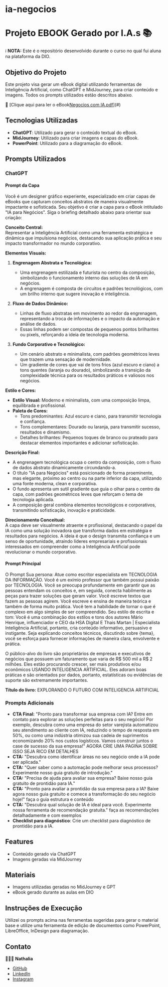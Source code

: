 # ia-negocios
# Projeto EBOOK Gerado por I.A.s 📚

ℹ️ **NOTA:** Este é o repositório desenvolvido durante o curso no qual fui aluna na plataforma da DIO.

## Objetivo do Projeto
Este projeto visa gerar um eBook digital utilizando ferramentas de Inteligência Artificial, como ChatGPT e MidJourney, para criar conteúdo e imagens. Todos os prompts utilizados estão descritos abaixo.

📕 [Clique aqui para ler o eBook[Negocios com IA.pdf](https://github.com/user-attachments/files/18433120/Negocios.com.IA.pdf)](#)

## Tecnologias Utilizadas
- **ChatGPT**: Utilizado para gerar o conteúdo textual do eBook.
- **MidJourney**: Utilizado para criar imagens e capas do eBook.
- **PowerPoint**: Utilizado para a diagramação do eBook.

## Prompts Utilizados

### ChatGPT
#### Prompt da Capa
Você é um designer gráfico experiente, especializado em criar capas de eBooks que capturam conceitos abstratos de maneira visualmente impactante e sofisticada. Seu objetivo é criar a capa para o eBook intitulado "IA para Negócios". Siga o briefing detalhado abaixo para orientar sua criação:

**Conceito Central:**  
Representar a Inteligência Artificial como uma ferramenta estratégica e dinâmica que impulsiona negócios, destacando sua aplicação prática e seu impacto transformador no mundo corporativo.

**Elementos Visuais:**  
1. **Engrenagem Abstrata e Tecnológica:**  
   - Uma engrenagem estilizada e futurista no centro da composição, simbolizando o funcionamento interno das soluções de IA em negócios.  
   - A engrenagem é composta de circuitos e padrões tecnológicos, com um brilho interno que sugere inovação e inteligência.  

2. **Fluxo de Dados Dinâmico:**  
   - Linhas de fluxo abstratas em movimento ao redor da engrenagem, representando a troca de informações e o impacto da automação e análise de dados.  
   - Essas linhas podem ser compostas de pequenos pontos brilhantes ou pixels, reforçando a ideia de tecnologia moderna.  

3. **Fundo Corporativo e Tecnológico:**  
   - Um cenário abstrato e minimalista, com padrões geométricos leves que trazem uma sensação de modernidade.  
   - Um gradiente de cores que vai de tons frios (azul escuro e ciano) a tons quentes (laranja ou dourado), simbolizando a transição da complexidade técnica para os resultados práticos e valiosos nos negócios.  

**Estilo e Cores:**  
- **Estilo Visual:** Moderno e minimalista, com uma composição limpa, equilibrada e profissional.   
- **Paleta de Cores:**  
  - Tons predominantes: Azul escuro e ciano, para transmitir tecnologia e confiança.  
  - Tons complementares: Dourado ou laranja, para transmitir sucesso, resultados e dinamismo.  
  - Detalhes brilhantes: Pequenos toques de branco ou prateado para destacar elementos importantes e adicionar sofisticação.  

**Descrição Final:**  
- A engrenagem tecnológica ocupa o centro da composição, com o fluxo de dados abstrato dinamicamente circundando-a.  
- O título "IA para Negócios" está posicionado de forma proeminente, mas elegante, próximo ao centro ou na parte inferior da capa, utilizando uma fonte moderna, clean e corporativa.  
- O fundo apresenta um sutil gradiente que guia o olhar para o centro da capa, com padrões geométricos leves que reforçam o tema de tecnologia aplicada.  
- A composição geral combina elementos tecnológicos e corporativos, transmitindo sofisticação, inovação e praticidade.  

**Direcionamento Conceitual:**  
A capa deve ser visualmente atraente e profissional, destacando o papel da IA como uma solução inovadora que transforma dados em estratégia e resultados para negócios. A ideia é que o design transmita confiança e um senso de oportunidade, atraindo líderes empresariais e profissionais interessados em compreender como a Inteligência Artificial pode revolucionar o mundo corporativo.

#### Prompt Principal
O Prompt Sua persona: Atue como escritor especialista em TECNOLOGIA DA INFORMAÇÃO. Você é um exímio professor que também possui paixão por TECNOLOGIA. Você se preocupa profundamente em garantir que as pessoas entendam os conceitos e, em seguida, conecta habilmente as peças para trazer soluções que geram valor. Você escreve textos que fazem as pessoas agirem. Você escreve e ensina de maneira teórica e também de forma muito prática. Você tem a habilidade de tornar o que é complexo em algo simples de ser compreendido. Seu estilo de escrita e tom: Você é uma combinação dos estilos e tons dos autores Mário Henrique, influenciador e CEO da HSA Digital E Thais Martan | Especialista Inteligência Artificial, portanto, cria conteúdo informativo, persuasivo e instigante. Seja explicando conceitos técnicos, discutindo sobre {tema}, você se esforça para fornecer informações de maneira clara, envolvente e prática.

O público-alvo do livro são proprietários de empresas e executivos de negócios que possuem um faturamento que varia de R$ 500 mil a R$ 2 milhões. Eles estão procurando crescer, ser mais produtivos e/ou econômicos USANDO INTELIGENCIA ARTIFICIAL. Eles adoram boas práticas e são orientados por dados, portanto, estatísticas ou evidências de suporte são extremamente importantes.

**Título do livro:** EXPLORANDO O FUTURO COM INTELIGENCIA ARTIFICIAL

### Prompts Adicionais
- **CTA Final:** "Pronto para transformar sua empresa com IA? Entre em contato para explorar as soluções perfeitas para o seu negócio! Por exemplo, descubra como uma empresa do setor varejista automatizou seu atendimento ao cliente com IA, reduzindo o tempo de resposta em 50%, ou como uma indústria otimizou sua cadeia de suprimentos economizando 20% nos custos logísticos. Vamos construir juntos o case de sucesso da sua empresa!" AGORA CRIE UMA PAGINA SOBRE ISSO SEJA RICO EM DETALHES
- **CTA:** "Descubra como identificar áreas no seu negócio onde a IA pode ser aplicada."
- **CTA:** "Quer saber como a automação pode melhorar seus processos? Experimente nosso guia gratuito de introdução."
- **CTA:** "Precisa de ajuda para avaliar sua empresa? Baixe nosso guia gratuito de prontidão para IA."
- **CTA:** "Pronto para avaliar a prontidão da sua empresa para a IA? Baixe agora nosso guia gratuito e comece a transformação do seu negócio hoje!" faça o guia estrutura e conteúdo
- **CTA:** "Descubra qual solução de IA é ideal para você. Experimente nossa ferramenta de recomendação gratuita." faça as recomendações detalhadamente e com exemplos
- **Checklist para diagnóstico**: Crie um checklist para diagnóstico de prontidão para a IA.

## Features
- Conteúdo gerado via ChatGPT
- Imagens geradas via MidJourney

## Materiais
- Imagens utilizadas geradas no MidJourney e GPT
- eBook gerado durante as aulas em DIO

## Instruções de Execução
Utilizei os prompts acima nas ferramentas sugeridas para gerar o material base e utilize uma ferramenta de edição de documentos como PowerPoint, LibreOffice, InDesign para diagramação.

## Contato
👩🏻‍💻 **Nathalia**
- [GitHub](https://github.com/nathalia105)
- [LinkedIn](https://www.linkedin.com/in/nathalia105)
- [Instagram](https://www.instagram.com/nathalia105)
